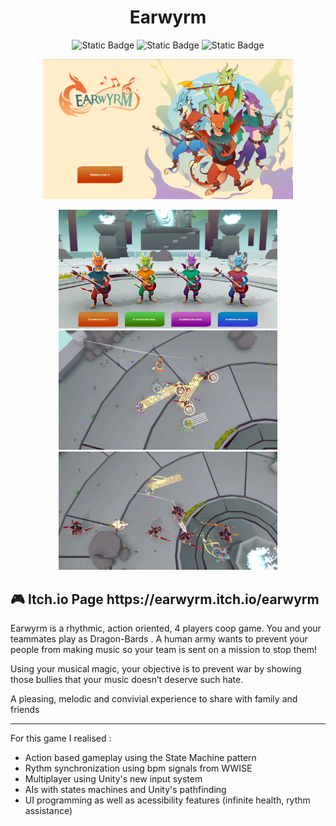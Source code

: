 <h1 align="center">  Earwyrm </h1>

<p align="center">
<img alt="Static Badge" height="20" src="https://camo.githubusercontent.com/434992c6203f9e654fbc93c53391e918eb9b4860e141ad10ae3cbbbdc5707c59/68747470733a2f2f696d672e736869656c64732e696f2f62616467652f556e6974792d6666666666663f7374796c653d666f722d7468652d6261646765266c6f676f3d756e697479266c6f676f436f6c6f723d303030303030">
<img alt="Static Badge" height="20" src="https://camo.githubusercontent.com/114977ff12e90ff82ec9bb351facc6c3bb1d4738d48f0f06dd1e55e3e016dbf3/68747470733a2f2f696d672e736869656c64732e696f2f62616467652f432532332d3935346139343f7374796c653d666f722d7468652d6261646765">
<img alt="Static Badge" src="https://img.shields.io/badge/CNAM_ENJMIN-ea0000?style=flat-square">
</p>


<p align="center">
  <img src="screenshots/Earwyrm0.png" width="400" title="Menu screen">
</p>

<p align="center">
  <img src="screenshots/earwyrm1.png" width="350" title="In game screenshot">
  <img src="screenshots/earwyrm2.png" width="350" title="In game screenshot">
  <img src="screenshots/earwyrm3.png" width="350" title="In game screenshot">
</p>


<p>

<h2> 🎮 Itch.io Page https://earwyrm.itch.io/earwyrm  </h2>

Earwyrm is a rhythmic, action oriented, 4 players coop game. You and your teammates play as Dragon-Bards . A human army wants to prevent your people from making music so your team is sent on a mission to stop them!

Using your musical magic, your objective is to prevent war by showing those bullies that your music doesn’t deserve such hate.

A pleasing, melodic and convivial experience to share with family and friends
  
- - - - - - - - - - - - - - - - - - - - - - - - - - - - - - - -
For this game I realised : 
- Action based gameplay using the State Machine pattern
- Rythm synchronization using bpm signals from WWISE
- Multiplayer using Unity's new input system
- AIs with states machines and Unity's pathfinding
- UI programming as well as acessibility features (infinite health, rythm assistance)
  
</p>
